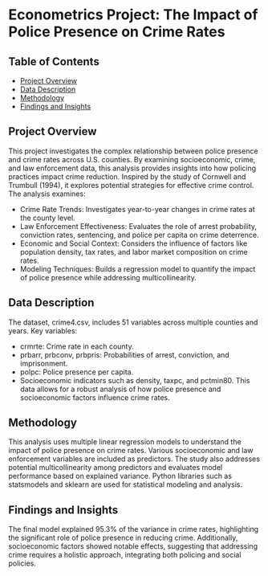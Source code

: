 # Econometrics Project: The Impact of Police Presence on Crime Rates

## Table of Contents
- [Project Overview](#project-overview)
- [Data Description](#data-description)
- [Methodology](#methodology)
- [Findings and Insights](#findings-and-insights)
  
## Project Overview
This project investigates the complex relationship between police presence and crime rates across U.S. counties. By examining socioeconomic, crime, and law enforcement data, this analysis provides insights into how policing practices impact crime reduction. Inspired by the study of Cornwell and Trumbull (1994), it explores potential strategies for effective crime control. The analysis examines:
- Crime Rate Trends: Investigates year-to-year changes in crime rates at the county level.
- Law Enforcement Effectiveness: Evaluates the role of arrest probability, conviction rates, sentencing, and police per capita on crime deterrence.
- Economic and Social Context: Considers the influence of factors like population density, tax rates, and labor market composition on crime rates.
- Modeling Techniques: Builds a regression model to quantify the impact of police presence while addressing multicollinearity. 
## Data Description
The dataset, crime4.csv, includes 51 variables across multiple counties and years. Key variables:
- crmrte: Crime rate in each county.
- prbarr, prbconv, prbpris: Probabilities of arrest, conviction, and imprisonment.
- polpc: Police presence per capita.
- Socioeconomic indicators such as density, taxpc, and pctmin80.
This data allows for a robust analysis of how police presence and socioeconomic factors influence crime rates.
## Methodology
This analysis uses multiple linear regression models to understand the impact of police presence on crime rates. Various socioeconomic and law enforcement variables are included as predictors. The study also addresses potential multicollinearity among predictors and evaluates model performance based on explained variance. Python libraries such as statsmodels and sklearn are used for statistical modeling and analysis.
## Findings and Insights
The final model explained 95.3% of the variance in crime rates, highlighting the significant role of police presence in reducing crime. Additionally, socioeconomic factors showed notable effects, suggesting that addressing crime requires a holistic approach, integrating both policing and social policies.
